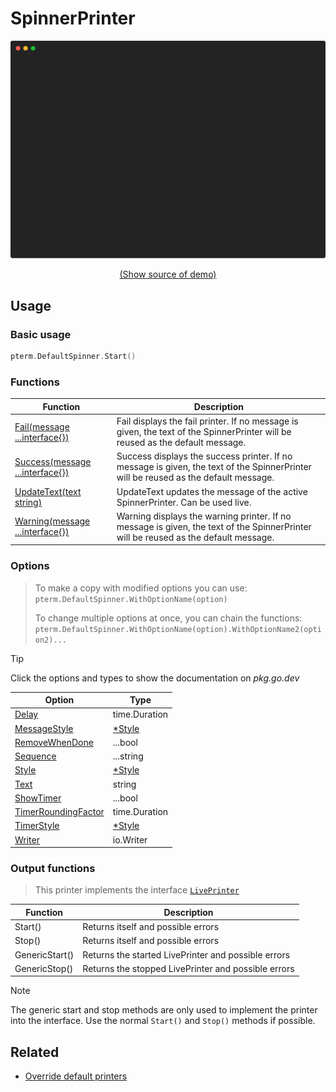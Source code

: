# SpinnerPrinter

<!--
Replace all of the following strings with the current printer.
     spinner Spinner SpinnerPrinter DefaultSpinner
-->

![SpinnerPrinter Example](https://raw.githubusercontent.com/pterm/pterm/master/_examples/spinner/animation.svg)

<p align="center"><a href="https://github.com/Sion-L/pterm/blob/master/_examples/spinner/main.go" target="_blank">(Show source of demo)</a></p>

## Usage

### Basic usage

```go
pterm.DefaultSpinner.Start()
```

### Functions

| Function                                                                                               | Description                                                                                                                         |
| ------------------------------------------------------------------------------------------------------ | ----------------------------------------------------------------------------------------------------------------------------------- |
| [Fail(message ...interface{})](https://pkg.go.dev/github.com/Sion-L/pterm#SpinnerPrinter.Fail)          | Fail displays the fail printer. If no message is given, the text of the SpinnerPrinter will be reused as the default message.       |
| [Success(message ...interface{})](https://pkg.go.dev/github.com/Sion-L/pterm#SpinnerPrinter.Success)    | Success displays the success printer. If no message is given, the text of the SpinnerPrinter will be reused as the default message. |
| [UpdateText(text string)](https://pkg.go.dev/github.com/Sion-L/pterm#SpinnerPrinter.UpdateText)         | UpdateText updates the message of the active SpinnerPrinter. Can be used live.                                                      |
| [Warning(message ...interface{})](https://pkg.go.dev/github.com/Sion-L/pterm#SpinnerPrinter.UpdateText) | Warning displays the warning printer. If no message is given, the text of the SpinnerPrinter will be reused as the default message. |

### Options

> To make a copy with modified options you can use:
> `pterm.DefaultSpinner.WithOptionName(option)`
>
> To change multiple options at once, you can chain the functions:
> `pterm.DefaultSpinner.WithOptionName(option).WithOptionName2(option2)...`

> [!TIP]
> Click the options and types to show the documentation on _pkg.go.dev_

| Option                                                                                                  | Type                                                       |
| ------------------------------------------------------------------------------------------------------- | ---------------------------------------------------------- |
| [Delay](https://pkg.go.dev/github.com/Sion-L/pterm#SpinnerPrinter.WithDelay)                             | time.Duration                                              |
| [MessageStyle](https://pkg.go.dev/github.com/Sion-L/pterm#SpinnerPrinter.WithMessageStyle)               | [\*Style](https://pkg.go.dev/github.com/Sion-L/pterm#Style) |
| [RemoveWhenDone](https://pkg.go.dev/github.com/Sion-L/pterm#SpinnerPrinter.WithRemoveWhenDone)           | ...bool                                                    |
| [Sequence](https://pkg.go.dev/github.com/Sion-L/pterm#SpinnerPrinter.WithSequence)                       | ...string                                                  |
| [Style](https://pkg.go.dev/github.com/Sion-L/pterm#SpinnerPrinter.WithStyle)                             | [\*Style](https://pkg.go.dev/github.com/Sion-L/pterm#Style) |
| [Text](https://pkg.go.dev/github.com/Sion-L/pterm#SpinnerPrinter.WithText)                               | string                                                     |
| [ShowTimer](https://pkg.go.dev/github.com/Sion-L/pterm#SpinnerPrinter.WithShowTimer)                     | ...bool                                                    |
| [TimerRoundingFactor](https://pkg.go.dev/github.com/Sion-L/pterm#SpinnerPrinter.WithTimerRoundingFactor) | time.Duration                                              |
| [TimerStyle](https://pkg.go.dev/github.com/Sion-L/pterm#SpinnerPrinter.WithTimerStyle)                   | [\*Style](https://pkg.go.dev/github.com/Sion-L/pterm#Style) |
| [Writer](https://pkg.go.dev/github.com/Sion-L/pterm#SpinnerPrinter.WithWriter)                           | io.Writer                                                  |

### Output functions

> This printer implements the interface [`LivePrinter`](https://github.com/Sion-L/pterm/blob/master/interface_live_printer.go)

| Function       | Description                                         |
| -------------- | --------------------------------------------------- |
| Start()        | Returns itself and possible errors                  |
| Stop()         | Returns itself and possible errors                  |
| GenericStart() | Returns the started LivePrinter and possible errors |
| GenericStop()  | Returns the stopped LivePrinter and possible errors |

> [!NOTE]
> The generic start and stop methods are only used to implement the printer into the interface.
> Use the normal `Start()` and `Stop()` methods if possible.

## Related

- [Override default printers](docs/customizing/override-default-printer.md)
